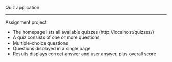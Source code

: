 Quiz application
*****************

Assignment project

- The homepage lists all available quizzes (http://localhost/quizzes/)
- A quiz consists of one or more questions
- Multiple-choice questions
- Questions displayed in a single page
- Results displays correct answer and user answer, plus overall score


